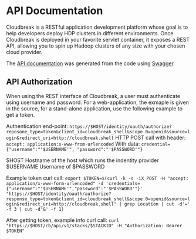 # API Documentation

 Cloudbreak is a RESTful application development platform whose goal is to help developers deploy HDP clusters in different environments. Once Cloudbreak is deployed in your favorite servlet container, it exposes a REST API, allowing you to spin up Hadoop clusters of any size with your chosen cloud provider.

The [API documentation](https://app.swaggerhub.com/api/Cloudbreak/Cloudbreak/1.14.0) was generated from the code using [Swagger](http://swagger.io/).

## API Authorization

When using the REST interface of Cloudbreak, a user must authenticate using username and password. For a web-application, the exmaple is given in the source, for a stand-alone application, use the following example to get a token.

Authentication end-point: `https://$HOST/identity/oauth/authorize?reposone_type=token&client_id=cloudbreak_shell&scope.0=openid&source=login&redirect_uri=http://cloudbreak.shell`
HTTP POST call with header: `accept: application:x-www-from-urlencoded`
With data: `credential={"username":"'$USERNAME'", "password":"'$PASSWORD'"}`

$HOST Hostname of the host which runs the indentity provider
$USERNAME Username of
$PASSWORD

Example token curl call: `export $TOKEN=$(curl -k -s -iX POST -H "accept: application/x-www-form-urlencoded" -d 'credentials={"username":"'$USERNAME'","password":"'$PASSWORD'"}' "https://$HOST/identity/oauth/authorize?response_type=token&client_id=cloudbreak_shell&scope.0=openid&source=login&redirect_uri=http://cloudbreak.shell" | grep Location | cut -d'=' -f 3 | cut -d'&' -f 1)`

After getting token, example info curl  call: `curl "https://$HOST/cb/api/v1/stacks/$STACKID" -H "Authorization: Bearer $TOKEN"`
